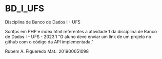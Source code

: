 # BD_I_UFS
Disciplina de Banco de Dados I - UFS

Scritps em PHP e index.html referentes a atividade 1 da disciplina de Banco de Dados I - UFS - 2023.1
"O aluno deve enviar um link de um projeto no github com o código da API implementada."

Rubem A. Figueredo 
Mat.: 201900051098


